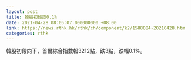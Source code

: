 ```yaml
---
layout: post
title: 韓股初段跌0.1%
date: 2021-04-28 08:05:07.000000000 +08:00
link: https://news.rthk.hk/rthk/ch/component/k2/1588084-20210428.htm
categories: rthk
---
```


韓股初段向下，首爾綜合指數報3212點，跌3點，跌幅0.1%。
